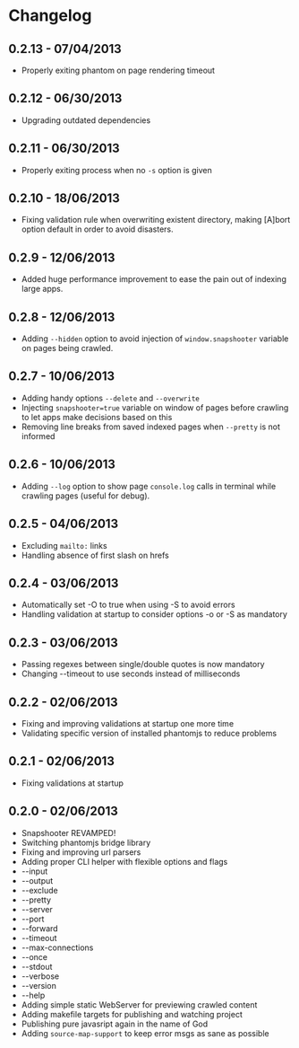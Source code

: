 # Changelog

## 0.2.13 - 07/04/2013
 * Properly exiting phantom on page rendering timeout

## 0.2.12 - 06/30/2013
 * Upgrading outdated dependencies

## 0.2.11 - 06/30/2013
 * Properly exiting process when no `-s` option is given

## 0.2.10 - 18/06/2013
 * Fixing validation rule when overwriting existent directory, making [A]bort
 option default in order to avoid disasters.

## 0.2.9 - 12/06/2013
 * Added huge performance improvement to ease the pain out of indexing large
 apps.

## 0.2.8 - 12/06/2013
 * Adding `--hidden` option to avoid injection of `window.snapshooter` variable
 on pages being crawled.

## 0.2.7 - 10/06/2013
 * Adding handy options `--delete` and `--overwrite`
 * Injecting `snapshooter=true` variable on window of pages before crawling to
 let apps make decisions based on this
 * Removing line breaks from saved indexed pages when `--pretty` is not informed

## 0.2.6 - 10/06/2013
 * Adding `--log` option to show page `console.log` calls in terminal while
 crawling pages (useful for debug).

## 0.2.5 - 04/06/2013
 * Excluding `mailto:` links
 * Handling absence of first slash on hrefs

## 0.2.4 - 03/06/2013
 * Automatically set -O to true when using -S to avoid errors
 * Handling validation at startup to consider options -o or -S as mandatory 

## 0.2.3 - 03/06/2013
 * Passing regexes between single/double quotes is now mandatory
 * Changing --timeout to use seconds instead of milliseconds

## 0.2.2 - 02/06/2013
 * Fixing and improving validations at startup one more time
 * Validating specific version of installed phantomjs to reduce problems

## 0.2.1 - 02/06/2013
 * Fixing validations at startup

## 0.2.0 - 02/06/2013
 * Snapshooter REVAMPED!
 * Switching phantomjs bridge library
 * Fixing and improving url parsers
 * Adding proper CLI helper with flexible options and flags
  * --input
  * --output
  * --exclude
  * --pretty
  * --server
  * --port
  * --forward
  * --timeout
  * --max-connections
  * --once
  * --stdout
  * --verbose
  * --version
  * --help
 * Adding simple static WebServer for previewing crawled content
 * Adding makefile targets for publishing and watching project
 * Publishing pure javasript again in the name of God
 * Adding `source-map-support` to keep error msgs as sane as possible